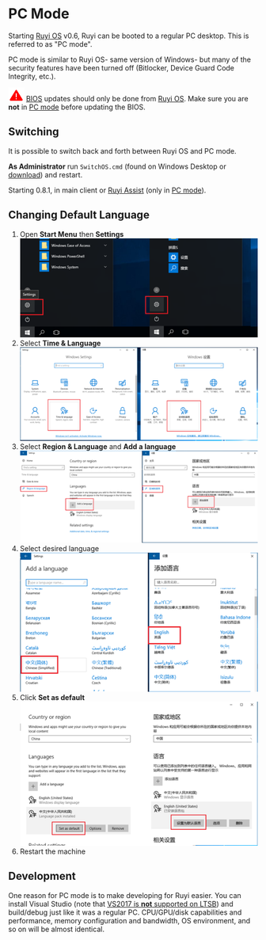 # PC Mode

Starting [Ruyi OS](os.md) v0.6, Ruyi can be booted to a regular PC desktop.  This is referred to as "PC mode".

PC mode is similar to Ruyi OS- same version of Windows- but many of the security features have been turned off (Bitlocker, Device Guard Code Integrity, etc.).

![](/docs/img/warning.png) [BIOS](bios.md) updates should only be done from [Ruyi OS](os.md).  Make sure you are __not__ in [PC mode](pc_mode.md) before updating the BIOS.

## Switching

It is possible to switch back and forth between Ruyi OS and PC mode.

__As Administrator__ run `SwitchOS.cmd` (found on Windows Desktop or [download](https://bitbucket.org/playruyi/support/src/master/files/scripts/)) and restart.

Starting 0.8.1, in main client or [Ruyi Assist](ruyi_assist.md) (only in [PC mode](pc_mode.md)).

## Changing Default Language

1. Open __Start Menu__ then __Settings__  
    ![](/docs/img/os_lang_settings.png)
1. Select __Time & Language__  
    ![](/docs/img/os_lang_time_lang.png)
1. Select __Region & Language__ and __Add a language__  
    ![](/docs/img/os_lang_region_add.png)
1. Select desired language  
    ![](/docs/img/os_lang_add.png)
1. Click __Set as default__  
    ![](/docs/img/os_lang_default.png)
1. Restart the machine

## Development

One reason for PC mode is to make developing for Ruyi easier.  You can install Visual Studio (note that [VS2017 is __not__ supported on LTSB](https://docs.microsoft.com/en-us/visualstudio/productinfo/vs2017-system-requirements-vs)) and build/debug just like it was a regular PC.  CPU/GPU/disk capabilities and performance, memory configuration and bandwidth, OS environment, and so on will be almost identical.
